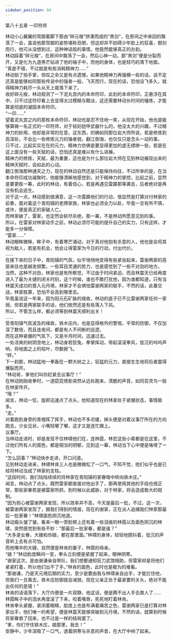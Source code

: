 ```yaml
---
sidebar_position: 84
---
```

 第八十五章 一印符师


林动小心翼翼的驾御着脚下那由“碎元梭”拼凑而成的“黑剑”，在房间之中来回的飘荡了一会，虽说他那驾御的姿势堪称丑陋，但这却并不妨碍少年脸上的狂喜，御剑而行，他可从没想到过，这种神话般的事情，他竟然能够真正的办到。  
林动踩着“碎元梭”，在房间中飘荡了一会，然后心神一动，那“黑剑”便是分裂而开，又是化为九道黑芒钻进了他的袖子中，而他的身体，也是轻巧的落下地面。  
“真是不错，不过就是有些消耗精神力……”  
林动拍了拍手掌，惊叹之余又是有点遗憾，如果他精神力再强横一些的话，说不定还真是能够如同那些传说中的强者一般，飞天而行，现在的话，恐怕没飞多久，就得精神力耗尽一头从天上栽落下来了。  
收好碎元梭，林动观测了一下泥丸宫内的本命符印，此刻的本命符印，正悬浮在其中，只不过这符印看上去显得太过模糊与黯淡，这还需要林动长时间的锤炼，才能算是彻底的凝固本命符印。  
“一印……”  
望着泥丸宫之内的那枚本命符印，林动也是忍不住地一笑，从现在开始，他也是能够算做一名正式的一印符师，对于铭刻铠甲武器什么的，他没太大的兴趣，不过精神力的妙用，他却是非常的在意，这东西，的确如同那位岩大师所说，若是修炼到高深处，不会比一些修炼元力的强者弱，翻江倒海，也仅仅只是念头一动的事。  
只不过，比起实实在在的元力，精神力仿佛是要显得更加的虚无缥缈一些，若是在这上面没有一些天赋的话，恐怕还真是难以有什么进展。  
精神力的修炼，天赋，最为重要，这也是为什么那位岩大师在见到林动展现出来的精神天赋时，会如此的心动。  
翻江倒海那种通天之力，现在的林动自然还是只能保持向往，不过所幸的是，在当本命符印成功凝聚时，他能够清晰地感觉到，对于精神力的掌控，比起之前，显然是要更胜一筹，此时的林动，有着信心，若是再遇见雷霹那等袭击，后者绝对是再没有机会逃生。  
对于这一点，林动感到很满意，这一次雷霹他们的行动，很显然是打算对付林家的前奏，面对着这个青阳镇的老牌家族，林家也必须全力以赴，毕竟一旦有所不慎，或许，便是真正的家破人亡。  
而林家破了，雷家，也定然会斩尽杀绝，那一幕，不是林动所愿意见到的事。  
所以，在雷家对林家动手之前，林动必须尽可能的提升自己的实力，只有这样，才能多一分保障。  
“雷家……”  
林动眼眸微眯，眸子中，有着寒芒涌动，对于真对他抱有杀意的人，他也是会将其视为敌人，若是有机会，他会让得雷家为今日的行动，付出代价。  
……  
在接下来的日子中，青阳镇的气氛，似乎悄悄地变得有些紧张起来，雷谢两家的高层来往也是越发频繁，一些耳目灵通的势力，也是感觉到了一些不对劲的地方。  
当然，这种不对劲，林家也是有所察觉，不过由于时间紧迫，而且林震天已经再度进入了最为关键的闭关时刻，这个时候，谁也不敢打扰他，因为谁都知道，只有当林震天成功的晋入元丹境，林家才不会惧怕雷谢两家的联手，不然的话，此番交战，林家胜算，恐怕不会高到哪里去。  
毕竟虽说这一年来，因为阳元石矿脉的缘故，林动的底子已不比雷谢两家任何一家弱，但若是两家联手的话，他们依然还是有些落入下风。  
所以，不管怎么样，都必须等到林震天顺利出关！  
……  
受青阳镇气氛波及的缘故，铁木庄内，也是显得格外的警惕，平常的防御，不仅加深了数倍，而且连夜间，都是有人不间断的巡逻。  
而在这种紧绷的气氛下，又是半月时间，迅速过去。  
一处凉爽的树阴空地上，林动身若狡兔，拳掌挥动，带起滚滚拳风，低沉的呜呜声响，将地面之上的枯叶，尽数掀飞。  
“砰。”  
下一刹那，林动猛地一拳轰在一颗大树之上，狂猛的元力，直接生生地将后者震得爆裂而开。  
“林动哥，爹他们叫你赶紧去议事厅！”  
在林动刚刚收拳时，一道窈窕倩影突然从远处跑来，清脆的声音，如同百灵鸟一般在林家传开。  
“哦？”  
闻言，林动一怔，旋即迅速点了点头，他知道现在的林家处于紧绷状态，事情极多。  
“走。”  
对着跑到身旁的青檀挥了挥手，林动也不多迟缓，掉头便是对着议事厅所在的方向跑去，少女见状，小嘴轻嘟了嘟，这才又是连忙跟上。  
议事厅。  
当林动走进时，却是发现不仅林啸他们在，连林霞，林宏这些小辈都是在这里，不过他们所有人的面色，都是相当的阴郁，见到这一幕，林动当下心中便是咯噔了一下。  
“怎么回事？”林动快步走进，开口问道。  
见到林动走进来，林啸林肯三人也是微微松了一口气，不知不觉，他们似乎也是已经将林动当成了林家的支柱。  
“这段时间，我们陆陆续续的将林家在青阳镇的家眷暗中转向铁木庄。”  
闻言，林动点了点头，既然雷家都直接对他出手了，那再使用其他的手段也很正常，那些家眷若是被雷家所抓，到时候以此威胁，对于林家，将会造成极大的钳制。  
“因为担心被雷谢两家发现，所以效率并不高，今天是最后一批，不过，这一次，被雷谢两家发现了，据我们得到的情报，现在的谢家，正在派人追捕我们林家那最后一批家眷！”林啸面色阴沉地道。  
林动眉头皱了皱，看来一眼一旁脸颊上还有着一些泪痕的林霞以及面色阴沉的林啸，突然感觉到有些不妙：“那最后一批家眷，都是谁？”  
“大多是女眷，大嫂和你娘，都在那里面。”林啸的身体，轻轻地颤抖着，低沉的声音听上去有点可怕。  
而他嘴中的大嫂，自然便是林肯的妻子，林霞的母亲。  
“娘？”林动脸庞瞬间一变，拳头立刻便是紧握了起来，眼神阴寒。  
“谢家这次，是由谢谦亲自带队，我们想要通知狂刀武馆相助，但雷家却是将他们紧紧盯着，所以他们出不了手。”林肯的面色，此时也是极为的难看。  
“那谢谦，乃是天元境后期的实力，至少是要由我与林啸亲自出手，才能拦住他，但我们一旦离去，铁木庄防御就会减弱，现在父亲正处于最紧要的关头，绝对不能出任何的差错！”  
林肯的话语落下，大厅内便是一片寂静，他这话，便是腾不出人手去救人了……  
林霞眸子中的泪水再度滚了下来，咬着嘴唇，死死地盯着林肯。  
林肯拳头紧握，紧闭着眼睛，脸庞上也是布满着痛苦之色，雷谢两家已是打算对林家出手，他们唯一的希望，便是林震天能够突破到元丹境，不然的话，就算到时候将家眷救了回来，也不过是一样的结局罢了。  
“爹，你们守住铁木庄，娘那里，我去！”  
安静中，少年深吸了一口气，透着阴寒与杀意的声音，在大厅中响了起来。  
  
  
